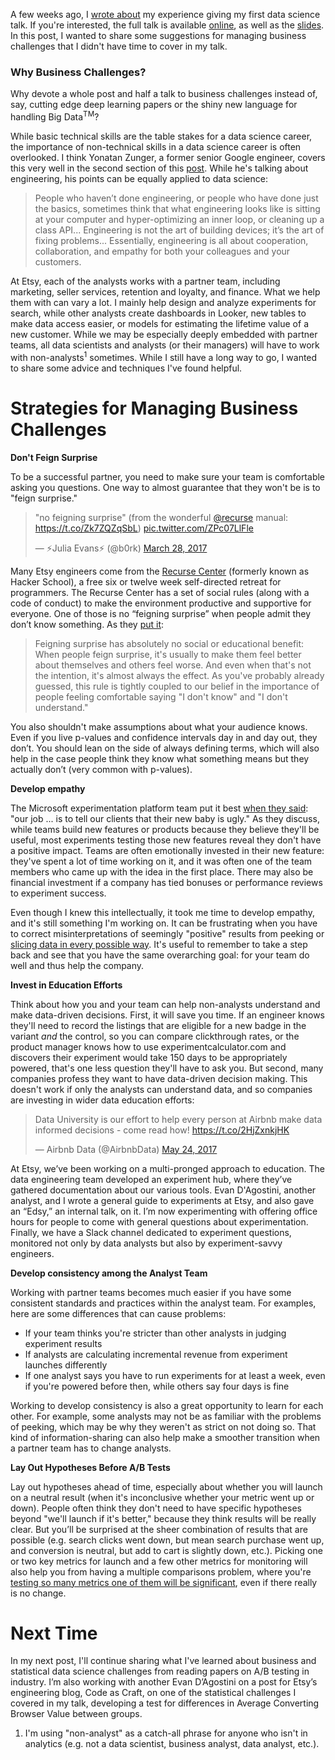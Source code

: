 A few weeks ago, I [wrote about](https://robinsones.github.io/Giving-Your-First-Data-Science-Talk/) my experience giving my first data science talk. If you're interested, the full talk is available [online](https://www.youtube.com/watch?v=SF-ryGgLOgQ), as well as the [slides](https://github.com/robinsones/AB-Testing-Slides). In this post, I wanted to share some suggestions for managing business challenges that I didn't have time to cover in my talk. 

### Why Business Challenges? 

Why devote a whole post and half a talk to business challenges instead of, say, cutting edge deep learning papers or the shiny new language for handling Big Data<sup>TM</sup>?

While basic technical skills are the table stakes for a data science career, the importance of non-technical skills in a data science career is often overlooked. I think Yonatan Zunger, a former senior Google engineer, covers this very well in the second section of this [post]( https://medium.com/@yonatanzunger/so-about-this-googlers-manifesto-1e3773ed1788). While he's talking about engineering, his points can be equally applied to data science: 
  
> People who haven’t done engineering, or people who have done just the basics, sometimes think that what engineering looks like is sitting at your computer and hyper-optimizing an inner loop, or cleaning up a class API... Engineering is not the art of building devices; it’s the art of fixing problems... Essentially, engineering is all about cooperation, collaboration, and empathy for both your colleagues and your customers.

At Etsy, each of the analysts works with a partner team, including marketing, seller services, retention and loyalty, and finance. What we help them with can vary a lot. I mainly help design and analyze experiments for search, while other analysts create dashboards in Looker, new tables to make data access easier, or models for estimating the lifetime value of a new customer. While we may be especially deeply embedded with partner teams, all data scientists and analysts (or their managers) will have to work with non-analysts<sup>1</sup> sometimes. While I still have a long way to go, I wanted to share some advice and techniques I've found helpful.

Strategies for Managing Business Challenges
======

**Don't Feign Surprise**

To be a successful partner, you need to make sure your team is comfortable asking you questions. One way to almost guarantee that they won't be is to "feign surprise." 

<blockquote class="twitter-tweet" data-lang="en"><p lang="en" dir="ltr">&quot;no feigning surprise&quot; (from the wonderful <a href="https://twitter.com/recurse">@recurse</a> manual: <a href="https://t.co/Zk7ZQZqSbL">https://t.co/Zk7ZQZqSbL</a>) <a href="https://t.co/ZPc07LlFle">pic.twitter.com/ZPc07LlFle</a></p>&mdash; ⚡Julia Evans⚡ (@b0rk) <a href="https://twitter.com/b0rk/status/846864384731365376">March 28, 2017</a></blockquote>
<script async src="//platform.twitter.com/widgets.js" charset="utf-8"></script>

Many Etsy engineers come from the [Recurse Center](https://www.recurse.com) (formerly known as Hacker School), a free six or twelve week self-directed retreat for programmers. The Recurse Center has a set of social rules (along with a code of conduct) to make the environment productive and supportive for everyone. One of those is no “feigning surprise” when people admit they don’t know something. As they [put it](https://www.recurse.com/manual#sub-sec-social-rules): 

> Feigning surprise has absolutely no social or educational benefit: When people feign surprise, it's usually to make them feel better about themselves and others feel worse. And even when that's not the intention, it's almost always the effect. As you've probably already guessed, this rule is tightly coupled to our belief in the importance of people feeling comfortable saying "I don't know" and "I don't understand."
 
You also shouldn't make assumptions about what your audience knows. Even if you live p-values and confidence intervals day in and day out, they don’t. You should lean on the side of always defining terms, which will also help in the case people think they know what something means but they actually don’t (very common with p-values).

**Develop empathy**

The Microsoft experimentation platform team put it best [when they said](http://notes.stephenholiday.com/Five-Puzzling-Outcomes.pdf): "our job ... is to tell our clients that their new baby is ugly." As they discuss, while teams build new features or products because they believe they'll be useful, most experiments testing those new features reveal they don't have a positive impact. Teams are often emotionally invested in their new feature: they've spent a lot of time working on it, and it was often one of the team members who came up with the idea in the first place. There may also be financial investment if a company has tied bonuses or performance reviews to experiment success. 

Even though I knew this intellectually, it took me time to develop empathy, and it's still something I'm working on. It can be frustrating when you have to correct misinterpretations of seemingly "positive" results from peeking or [slicing data in every possible way](http://www.slate.com/articles/health_and_science/science/2013/07/statistics_and_psychology_multiple_comparisons_give_spurious_results.html). It's useful to remember to take a step back and see that you have the same overarching goal: for your team do well and thus help the company. 

**Invest in Education Efforts**

Think about how you and your team can help non-analysts understand and make data-driven decisions. First, it will save you time. If an engineer knows they'll need to record the listings that are eligible for a new badge in the variant *and* the control, so you can compare clickthrough rates, or the product manager knows how to use experimentcalculator.com and discovers their experiment would take 150 days to be appropriately powered, that's one less question they'll have to ask you. But second, many companies profess they want to have data-driven decision making. This doesn't work if only the analysts can understand data, and so companies are investing in wider data education efforts: 

<blockquote class="twitter-tweet" data-lang="en"><p lang="en" dir="ltr">Data University is our effort to help every person at Airbnb make data informed decisions - come read how!  <a href="https://t.co/2HjZxnkjHK">https://t.co/2HjZxnkjHK</a></p>&mdash; Airbnb Data (@AirbnbData) <a href="https://twitter.com/AirbnbData/status/867514655060615168?ref_src=twsrc%5Etfw">May 24, 2017</a></blockquote>
<script async src="//platform.twitter.com/widgets.js" charset="utf-8"></script>

At Etsy, we’ve been working on a multi-pronged approach to education. The data engineering team developed an experiment hub, where they’ve gathered documentation about our various tools. Evan D'Agostini, another analyst, and I wrote a general guide to experiments at Etsy, and also gave an “Edsy,” an internal talk, on it. I’m now experimenting with offering office hours for people to come with general questions about experimentation. Finally, we have a Slack channel dedicated to experiment questions, monitored not only by data analysts but also by experiment-savvy engineers.

**Develop consistency among the Analyst Team**

Working with partner teams becomes much easier if you have some consistent standards and practices within the analyst team. For examples, here are some differences that can cause problems: 

- If your team thinks you're stricter than other analysts in judging experiment results 
- If analysts are calculating incremental revenue from experiment launches differently 
- If one analyst says you have to run experiments for at least a week, even if you're powered before then, while others say four days is fine

Working to develop consistency is also a great opportunity to learn for each other. For example, some analysts may not be as familiar with the problems of peeking, which may be why they weren't as strict on not doing so. That kind of information-sharing can also help make a smoother transition when a partner team has to change analysts. 

**Lay Out Hypotheses Before A/B Tests**

Lay out hypotheses ahead of time, especially about whether you will launch on a neutral result (when it's inconclusive whether your metric went up or down). People often think they don't need to have specific hypotheses beyond "we'll launch if it's better," because they think results will be really clear. But you’ll be surprised at the sheer combination of results that are possible (e.g. search clicks went down, but mean search purchase went up, and conversion is neutral, but add to cart is slightly down, etc.). Picking one or two key metrics for launch and a few other metrics for monitoring will also help you from having a multiple comparisons problem, where you're [testing so many metrics one of them will be significant](https://en.wikipedia.org/wiki/Multiple_comparisons_problem), even if there really is no change. 

Next Time
======

In my next post, I'll continue sharing what I've learned about business and statistical data science challenges from reading papers on A/B testing in industry. I’m also working with another Evan D’Agostini on a post for Etsy’s engineering blog, Code as Craft, on one of the statistical challenges I covered in my talk, developing a test for differences in Average Converting Browser Value between groups. 

1. I'm using "non-analyst" as a catch-all phrase for anyone who isn't in analytics (e.g. not a data scientist, business analyst, data analyst, etc.). 

